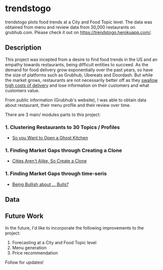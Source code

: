 # trendstogo
trendstogo plots food trends at a City and Food Topic level. The data was obtained from menu and review data from 30,000 restaurants on grubhub.com. Please check it out on https://trendstogo.herokuapp.com/.

## Description
This project was incepted from a desire to find food trends in the US and an empathy towards restaurants, being difficult entities to succeed. As the demand for food delivery grow exponentially over the past years, so have the size of platforms such as Grubhub, Ubereats and Doordash. But while the market grows, restaurants are not necessarily better off as they [swallow high costs of delivery](https://www.forbes.com/sites/cameronkeng/2018/03/26/why-uber-eats-will-eat-you-into-bankruptcy/#29a1e0f221f6) and lose information on their customers and what customers value.

From public information (Grubhub's website), I was able to obtain data about restaurant, their menu profile and their review over time. 

There are 3 main/ modules parts to this project:

### 1. Clustering Restaurants to 30 Topics / Profiles ###

- [So you Want to Open a Ghost Kitchen](https://www.paulynnyu.com/trendstogo1)

### 1. Finding Market Gaps through Creating a Clone ###
- [Cities Aren't Alike, So Create a Clone](https://www.paulynnyu.com/trendstogo2/)

### 1. Finding Market Gaps through time-seris ### 
- [Being Bullish about ... Bulls?](https://www.paulynnyu.com/trendstogo3/)

## Data 


## Future Work
In the future, I'd like to incorporate the following improvements to the project: 
1. Forecasting at a City and Food Topic level
1. Menu generation
1. Price recommendation

Follow for updates! 
